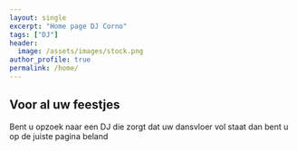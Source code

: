 ```yaml
---
layout: single
excerpt: "Home page DJ Corno"
tags: ["DJ"]
header:
  image: /assets/images/stock.png
author_profile: true
permalink: /home/
---
```


## Voor al uw feestjes

Bent u opzoek naar een DJ die zorgt dat uw dansvloer vol staat dan bent u op de juiste pagina beland